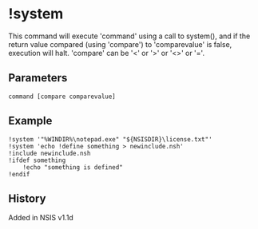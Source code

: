 # !system

This command will execute 'command' using a call to system(), and if the return value compared (using 'compare') to 'comparevalue' is false, execution will halt. 'compare' can be '<' or '>' or '<>' or '='.

## Parameters

    command [compare comparevalue]

## Example

	!system '"%WINDIR%\notepad.exe" "${NSISDIR}\license.txt"'
	!system 'echo !define something > newinclude.nsh'
	!include newinclude.nsh
	!ifdef something
		!echo "something is defined"
	!endif

## History

Added in NSIS v1.1d

